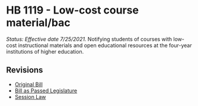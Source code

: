 # HB 1119 - Low-cost course material/bac
*Status: Effective date 7/25/2021.*
Notifying students of courses with low-cost instructional materials and open educational resources at the four-year institutions of higher education.

## Revisions
* [Original Bill](1/)
* [Bill as Passed Legislature](1/)
* [Session Law](1/)
